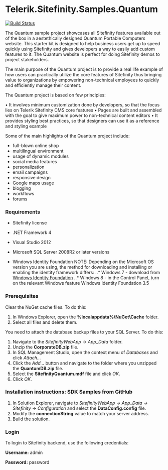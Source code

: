 Telerik.Sitefinity.Samples.Quantum
==================================

[![Build Status](http://sdk-jenkins-ci.cloudapp.net/buildStatus/icon?job=Telerik.Sitefinity.Samples.Quantum.CI)](http://sdk-jenkins-ci.cloudapp.net/job/Telerik.Sitefinity.Samples.Quantum.CI/)

The Quantum sample project showcases all Sitefinity features available out of the box in a aestethically designed Quantum Portable Computers website. This starter kit is designed to help business users get up to speed quickly using Sitefinity and gives developers a way to easily add custom features to it. The Quantum website is perfect for doing Sitefinity demos to project stakeholders.


The main purpose of the Quantum project is to provide a real life example of how users can practically utilize the core features of Sitefinity thus bringing value to organizations by empowering non-technical employees to quickly and efficiently manage their content.

The Quantum project is based on few principles:

•	It involves minimum customization done by developers, so that the focus lies on Telerik Sitefinity CMS core features
•	Pages are built and assembled with the goal to give maximum power to non-technical content editors
•	It provides styling best practices, so that designers can use it as a reference and styling example


Some of the main highlights of the Quantum project include:

* full-blown online shop
* multilingual environment
* usage of dynamic modules
* social media features
* personalization
* email campaigns
* responsive design
* Google maps usage
* blogging
* workflows
* forums

### Requirements

* Sitefinity license

* .NET Framework 4

* Visual Studio 2012

* Microsoft SQL Server 2008R2 or later versions

* Windows Identity Foundation
NOTE: Depending on the Microsoft OS version you are using, the method for downloading and installing or enabling the identity framework differs:
..* Windows 7 - download from [Windows Identity Foundation](http://www.microsoft.com/en-us/download/details.aspx?id=17331)
..* Windows 8 - in the Control Panel, turn on the relevant Windows feature Windows Identity Foundation 3.5



### Prerequisites

Clear the NuGet cache files. To do this:

1. In Windows Explorer, open the **%localappdata%\NuGet\Cache** folder.
2. Select all files and delete them.

You need to attach the database backup files to your SQL Server. To do this:

1. Navigate to the _SitefinityWebApp_ -> *App_Data* folder.
2. Unzip the **CorporateDB.zip** file.
2. In SQL Management Studio, open the context menu of _Databases_ and click _Attach..._
2. Click the _Add..._ button and navigate to the folder where you unzipped the **QuantumDB.zip** file.
3. Select the **SitefinityQuantum.mdf** file and click _OK_.
4. Click _OK_.




### Installation instructions: SDK Samples from GitHub


1. In Solution Explorer, navigate to _SitefinityWebApp_ -> *App_Data* -> _Sitefinity_ -> _Configuration_ and select the **DataConfig.config** file. 
2. Modify the **connectionString** value to match your server address.
3. Build the solution.


### Login

To login to Sitefinity backend, use the following credentials: 

**Username:** admin

**Password:** password

